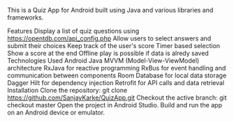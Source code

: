 This is a Quiz App for Android built using Java and various libraries and frameworks.

Features
Display a list of quiz questions using https://opentdb.com/api_config.php
Allow users to select answers and submit their choices
Keep track of the user's score
Timer based selection
Show a score at the end
Offline play is possible if data is alredy saved
Technologies Used
Android Java
MVVM (Model-View-ViewModel) architecture
RxJava for reactive programming
RxBus for event handling and communication between components
Room Database for local data storage
Dagger Hilt for dependency injection
Retrofit for API calls and data retrieval
Installation
Clone the repository: git clone https://github.com/SanjayKarke/QuizApp.git
Checkout the active branch: git checkout master
Open the project in Android Studio.
Build and run the app on an Android device or emulator.

